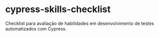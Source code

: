 # cypress-skills-checklist

Checklist para avaliação de habilidades em desenvolvimento de testes automatizados com Cypress.
